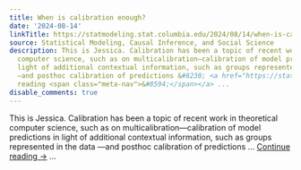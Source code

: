 ```yaml
---
title: When is calibration enough?
date: '2024-08-14'
linkTitle: https://statmodeling.stat.columbia.edu/2024/08/14/when-is-calibration-enough/
source: Statistical Modeling, Causal Inference, and Social Science
description: This is Jessica. Calibration has been a topic of recent work in theoretical
  computer science, such as on multicalibration—calibration of model predictions in
  light of additional contextual information, such as groups represented in the data
  —and posthoc calibration of predictions &#8230; <a href="https://statmodeling.stat.columbia.edu/2024/08/14/when-is-calibration-enough/">Continue
  reading <span class="meta-nav">&#8594;</span></a> ...
disable_comments: true
---
```

This is Jessica. Calibration has been a topic of recent work in theoretical computer science, such as on multicalibration—calibration of model predictions in light of additional contextual information, such as groups represented in the data —and posthoc calibration of predictions &#8230; <a href="https://statmodeling.stat.columbia.edu/2024/08/14/when-is-calibration-enough/">Continue reading <span class="meta-nav">&#8594;</span></a> ...